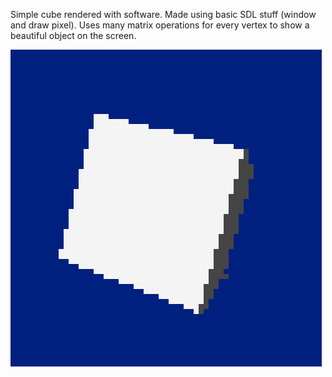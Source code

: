 Simple cube rendered with software. Made using basic SDL stuff (window and draw pixel). Uses many matrix operations for every vertex to show a beautiful object on the screen.

![](cube.gif)
